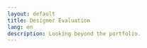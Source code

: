 ```yaml
---
layout: default
title: Designer Evaluation
lang: en
description: Looking beyond the portfolio.
---
```


